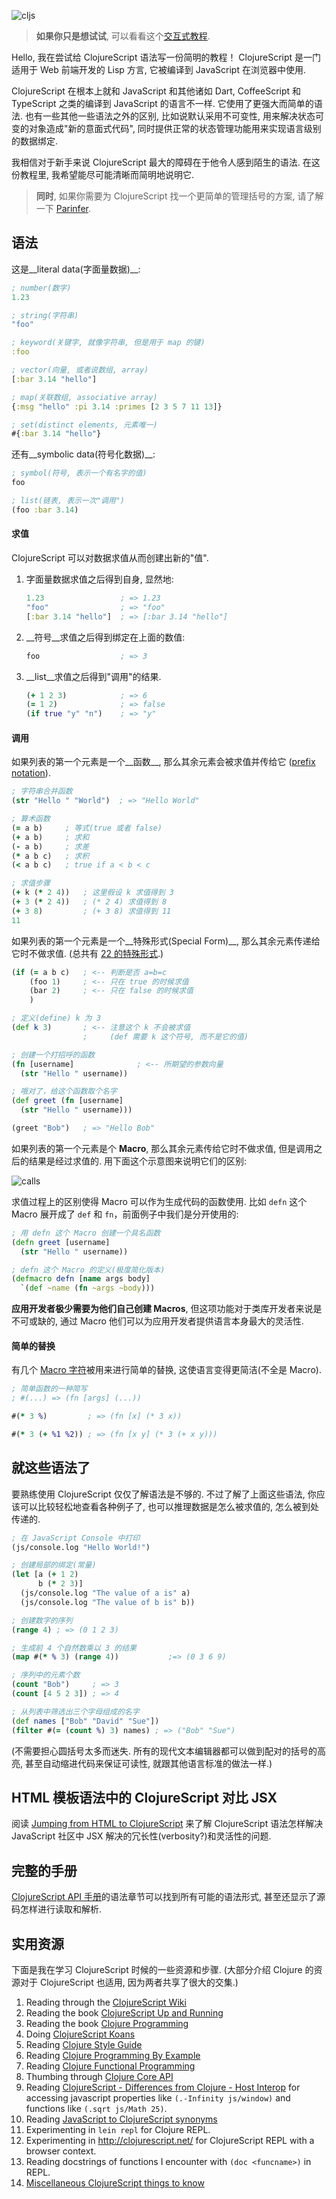 ![cljs](img/cljs.png)

> __如果你只是想试试__, 可以看看这个[交互式教程](http://chimeces.com/cljs-browser-repl/).

Hello, 我在尝试给 ClojureScript 语法写一份简明的教程！
ClojureScript 是一门适用于 Web 前端开发的 Lisp 方言, 它被编译到 JavaScript 在浏览器中使用.

ClojureScript 在根本上就和 JavaScript 和其他诸如 Dart, CoffeeScript 和 TypeScript 之类的编译到 JavaScript 的语言不一样.
它使用了更强大而简单的语法. 也有一些其他一些语法之外的区别,
比如说默认采用不可变性, 用来解决状态可变的对象造成"新的意面式代码",
同时提供正常的状态管理功能用来实现语言级别的数据绑定.

我相信对于新手来说 ClojureScript 最大的障碍在于他令人感到陌生的语法.
在这份教程里, 我希望能尽可能清晰而简明地说明它.

> __同时__, 如果你需要为 ClojureScript 找一个更简单的管理括号的方案, 请了解一下 [Parinfer].

[Parinfer]:http://shaunlebron.github.io/parinfer/

## 语法

这是__literal data(字面量数据)__:

```clj
; number(数字)
1.23

; string(字符串)
"foo"

; keyword(关键字, 就像字符串, 但是用于 map 的键)
:foo

; vector(向量, 或者说数组, array)
[:bar 3.14 "hello"]

; map(关联数组, associative array)
{:msg "hello" :pi 3.14 :primes [2 3 5 7 11 13]}

; set(distinct elements, 元素唯一)
#{:bar 3.14 "hello"}
```

还有__symbolic data(符号化数据)__:

```clj
; symbol(符号, 表示一个有名字的值)
foo

; list(链表, 表示一次"调用")
(foo :bar 3.14)
```

#### 求值

ClojureScript 可以对数据求值从而创建出新的"值".

1. 字面量数据求值之后得到自身, 显然地:

    ```clj
    1.23                 ; => 1.23
    "foo"                ; => "foo"
    [:bar 3.14 "hello"]  ; => [:bar 3.14 "hello"]
    ```

1. __符号__求值之后得到绑定在上面的数值:

    ```clj
    foo                  ; => 3
    ```

1. __list__求值之后得到"调用"的结果.

    ```clj
    (+ 1 2 3)            ; => 6
    (= 1 2)              ; => false
    (if true "y" "n")    ; => "y"
    ```

#### 调用

如果列表的第一个元素是一个__函数__, 那么其余元素会被求值并传给它 ([prefix notation](http://en.wikipedia.org/wiki/Polish_notation)).

```clj
; 字符串合并函数
(str "Hello " "World")  ; => "Hello World"

; 算术函数
(= a b)     ; 等式(true 或者 false)
(+ a b)     ; 求和
(- a b)     ; 求差
(* a b c)   ; 求积
(< a b c)   ; true if a < b < c

; 求值步骤
(+ k (* 2 4))   ; 这里假设 k 求值得到 3
(+ 3 (* 2 4))   ; (* 2 4) 求值得到 8
(+ 3 8)         ; (+ 3 8) 求值得到 11
11
```

如果列表的第一个元素是一个__特殊形式(Special Form)__, 那么其余元素传递给它时不做求值.
(总共有 [22 的特殊形式](https://clojure.org/reference/special_forms).)

```clj
(if (= a b c)   ; <-- 判断是否 a=b=c
    (foo 1)     ; <-- 只在 true 的时候求值
    (bar 2)     ; <-- 只在 false 的时候求值
    )

; 定义(define) k 为 3
(def k 3)       ; <-- 注意这个 k 不会被求值
                ;     (def 需要 k 这个符号, 而不是它的值)

; 创建一个打招呼的函数
(fn [username]              ; <-- 所期望的参数向量
  (str "Hello " username))

; 哦对了，给这个函数取个名字
(def greet (fn [username]
  (str "Hello " username)))

(greet "Bob")   ; => "Hello Bob"
```

如果列表的第一个元素是个 __Macro__, 那么其余元素传给它时不做求值,
但是调用之后的结果是经过求值的. 用下面这个示意图来说明它们的区别:

![calls](img/calls.png)

求值过程上的区别使得 Macro 可以作为生成代码的函数使用.
比如 `defn` 这个 Macro 展开成了 `def` 和 `fn`，前面例子中我们是分开使用的:

```clj
; 用 defn 这个 Macro 创建一个具名函数
(defn greet [username]
  (str "Hello " username))

; defn 这个 Macro 的定义(极度简化版本)
(defmacro defn [name args body]
  `(def ~name (fn ~args ~body)))
```

__应用开发者极少需要为他们自己创建 Macros__, 但这项功能对于类库开发者来说是不可或缺的,
通过 Macro 他们可以为应用开发者提供语言本身最大的灵活性.

#### 简单的替换

有几个 [Macro 字符](http://clojure.org/reader#The%20Reader--Macro%20characters)被用来进行简单的替换, 这使语言变得更简洁(不全是 Macro).

```clj
; 简单函数的一种简写
; #(...) => (fn [args] (...))

#(* 3 %)         ; => (fn [x] (* 3 x))

#(* 3 (+ %1 %2)) ; => (fn [x y] (* 3 (+ x y)))
```

## 就这些语法了

要熟练使用 ClojureScript 仅仅了解语法是不够的.
不过了解了上面这些语法, 你应该可以比较轻松地查看各种例子了,
也可以推理数据是怎么被求值的, 怎么被到处传递的.

```clj
; 在 JavaScript Console 中打印
(js/console.log "Hello World!")

; 创建局部的绑定(常量)
(let [a (+ 1 2)
      b (* 2 3)]
  (js/console.log "The value of a is" a)
  (js/console.log "The value of b is" b))

; 创建数字的序列
(range 4) ; => (0 1 2 3)

; 生成前 4 个自然数乘以 3 的结果
(map #(* % 3) (range 4))           ;=> (0 3 6 9)

; 序列中的元素个数
(count "Bob")     ; => 3
(count [4 5 2 3]) ; => 4

; 从列表中筛选出三个字母组成的名字
(def names ["Bob" "David" "Sue"])
(filter #(= (count %) 3) names) ; => ("Bob" "Sue")
```

(不需要担心圆括号太多而迷失. 所有的现代文本编辑器都可以做到配对的括号的高亮, 甚至自动缩进代码来保证可读性, 就跟其他语言标准的做法一样.)

## HTML 模板语法中的 ClojureScript 对比 JSX

阅读 [Jumping from HTML to ClojureScript](https://github.com/shaunlebron/jumping-from-html-to-clojurescript) 来了解 ClojureScript 语法怎样解决 JavaScript 社区中 JSX 解决的冗长性(verbosity?)和灵活性的问题.

[Jumping from HTML to ClojureScript]:https://github.com/shaunlebron/jumping-from-html-to-clojurescript
[JSX]:https://facebook.github.io/react/docs/jsx-in-depth.html

## 完整的手册

[ClojureScript API 手册]的语法章节可以找到所有可能的语法形式, 甚至还显示了源码怎样进行读取和解析.

[syntax section]:https://github.com/cljsinfo/cljs-api-docs/blob/catalog/INDEX.md#syntax
[ClojureScript API 手册]:http://cljs.github.io/api

## 实用资源

下面是我在学习 ClojureScript 时候的一些资源和步骤. (大部分介绍 Clojure 的资源对于 ClojureScript 也适用, 因为两者共享了很大的交集.)

1. Reading through the [ClojureScript Wiki](https://github.com/clojure/clojurescript/wiki)
1. Reading the book [ClojureScript Up and Running](http://synrc.com/publications/cat/Functional%20Languages/Clojure/Oreilly.ClojureScript.Up.and.Running.Oct.2012.pdf)
1. Reading the book [Clojure Programming](http://bit.ly/clojurebook)
1. Doing [ClojureScript Koans](http://clojurescriptkoans.com)
1. Reading [Clojure Style Guide](https://github.com/bbatsov/clojure-style-guide)
1. Reading [Clojure Programming By Example](http://en.wikibooks.org/wiki/Clojure_Programming/By_Example)
1. Reading [Clojure Functional Programming](http://clojure.org/functional_programming)
1. Thumbing through [Clojure Core API](http://clojure.github.io/clojure/clojure.core-api.html)
1. Reading [ClojureScript - Differences from Clojure - Host Interop](https://github.com/clojure/clojurescript/wiki/Differences-from-Clojure#wiki-host-interop) for accessing javascript properties like `(.-Infinity js/window)` and functions like `(.sqrt js/Math 25)`.
1. Reading [JavaScript to ClojureScript synonyms](http://kanaka.github.io/clojurescript/web/synonym.html)
1. Experimenting in `lein repl` for Clojure REPL.
1. Experimenting in <http://clojurescript.net/> for ClojureScript REPL with a browser context.
1. Reading docstrings of functions I encounter with `(doc <funcname>)` in REPL.
1. [Miscellaneous ClojureScript things to know](https://github.com/shaunlebron/ClojureSheet#clojurescript-stuff)
